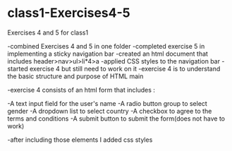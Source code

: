 # class1-Exercises4-5
Exercises 4 and 5 for class1

-combined Exercises 4 and 5 in one folder 
-completed exercise 5 in implementing a sticky navigation bar 
-created an html document that includes header>nav>ul>li*4>a 
-applied CSS styles to the navigation bar 
-started exercise 4 but still need to work on it 
-exercise 4 is to understand the basic structure and purpose of HTML main

-exercise 4 consists of an html form that includes :

-A text input field for the user's name
-A radio button group to select gender
-A dropdown list to select country
-A checkbox to agree to the terms and conditions
-A submit button to submit the form(does not have to work)

-after including those elements I added css styles
